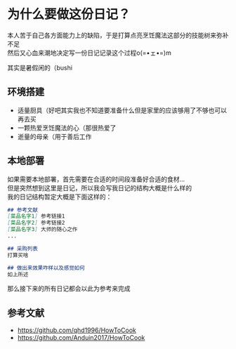 # 为什么要做这份日记？
本人苦于自己各方面能力上的缺陷，于是打算点亮烹饪魔法这部分的技能树来弥补不足  
然后又心血来潮地决定写一份日记记录这个过程o(=•ェ•=)m  


其实是暑假闲的（bushi

## 环境搭建
* 适量厨具（好吧其实我也不知道要准备什么但是家里的应该够用了不够也可以再去买  
* 一颗热爱烹饪魔法的心（那很热爱了  
* 逝量的母亲（用于善后工作  

## 本地部署
如果需要本地部署，首先需要在合适的时间段准备好合适的食材...  
但是突然想到这里是日记，所以我会写我日记的结构大概是什么样的  
我的日记结构暂定大概是下面这样的：  
```markdown
## 参考文献  
[菜品名字1] 参考链接1  
[菜品名字2] 参考链接2  
[菜品名字3] 大师的随心之作  
...

## 采购列表
打算买啥    

## 做出来效果咋样以及感觉如何
如上所述  

```
那么接下来的所有日记都会以此为参考来完成  

## 参考文献
* https://github.com/qhd1996/HowToCook
* https://github.com/Anduin2017/HowToCook
